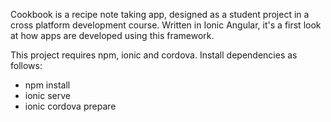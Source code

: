 Cookbook is a recipe note taking app, designed as a student project in a cross platform development course.
Written in Ionic Angular, it's a first look at how apps are developed using this framework.

This project requires npm, ionic and cordova. Install dependencies as follows:
- npm install
- ionic serve
- ionic cordova prepare
